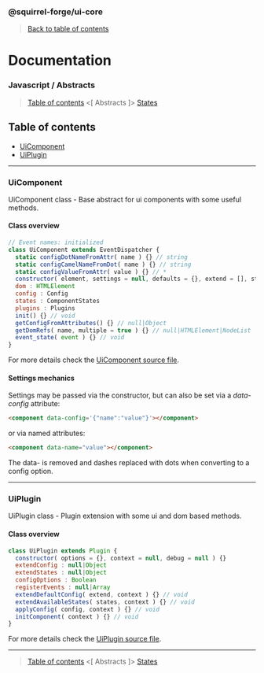 ### @squirrel-forge/ui-core
> [Back to table of contents](../README.md#table-of-contents)

# Documentation
### Javascript / Abstracts
> [Table of contents](../README.md#table-of-contents) <[ Abstracts ]> [States](States.md)

## Table of contents
 - [UiComponent](#UiComponent)
 - [UiPlugin](#UiPlugin)

---

### UiComponent
UiComponent class - Base abstract for ui components with some useful methods.

#### Class overview
```javascript
// Event names: initialized
class UiComponent extends EventDispatcher {
  static configDotNameFromAttr( name ) {} // string
  static configCamelNameFromDot( name ) {} // string
  static configValueFromAttr( value ) {} // *
  constructor( element, settings = null, defaults = {}, extend = [], states = {}, plugins = [], init = true, debug = null ) {}
  dom : HTMLElement
  config : Config
  states : ComponentStates
  plugins : Plugins
  init() {} // void
  getConfigFromAttributes() {} // null|Object
  getDomRefs( name, multiple = true ) {} // null|HTMLElement|NodeList
  event_state( event ) {} // void
}
```
For more details check the [UiComponent source file](../src/es6/Abstracts/UiComponent.js).

#### Settings mechanics
Settings may be passed via the constructor, but can also be set via a *data-config* attribute:
```html
<component data-config='{"name":"value"}'></component>
```
or via named attributes:
```html
<component data-name="value"></component>
```
The data- is removed and dashes replaced with dots when converting to a config option.

---

### UiPlugin
UiPlugin class - Plugin extension with some ui and dom based methods.

#### Class overview
```javascript
class UiPlugin extends Plugin {
  constructor( options = {}, context = null, debug = null ) {}
  extendConfig : null|Object
  extendStates : null|Object
  configOptions : Boolean
  registerEvents : null|Array
  extendDefaultConfig( extend, context ) {} // void
  extendAvailableStates( states, context ) {} // void
  applyConfig( config, context ) {} // void
  initComponent( context ) {} // void
}
```
For more details check the [UiPlugin source file](../src/es6/Abstracts/UiPlugin.js).

---

> [Table of contents](../README.md#table-of-contents) <[ Abstracts ]> [States](States.md)
